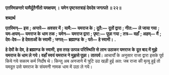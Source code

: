 **एतस्मिन्नन्तरे यामैर्दूतैर्नीतो यमक्षयम् ।** **यमेन पृष्टस्तत्राहं देवदेव जगत्पते ॥ २२॥** 

**शब्दार्थ** 

**एतस्मिन्—** **इस** **; अन्तरे—** **अवसर में** **; यामै:—** **यमराज के** **; दूतै:—** **दूतों द्वारा** **; नीत:—** **ले जाया गया** **; यम-क्षयम्—** **यमराज के** **धाम तक** **; यमेन—** **यमराज द्वारा** **; पृष्ट:—** **पूछा गया** **; तत्र—** **वहाँ** **; अहम्—** **मैं** **; देव-देव—** **हे देवताओं के स्वामी** **; जगत्—** **ब्रह्माण्ड** **के** **; पते—** **हे स्वामी।** **.** 

**हे देवों के देव, हे ब्रह्माण्ड के स्वामी, इस तरह उत्पन्न परिस्थिति से लाभ उठाकर यमराज के** **दूत बाद में मुझे यमराज के धाम ले गये। वहाँ स्वयं यमराज ने मुझसे पूछा।** **तात्पर्य :** आचार्यों के अनुसार राजा द्वारा इसके पूर्व किये गये सकाम कर्म निर्दोष थे। किन्तु अब अनजाने में त्रुटि उठ खड़ी हुई अत: जब राजा की मृत्यु हुई तो यमदूत उसे यमराज के संयमनी नामक धाम में उठा ले गये।  